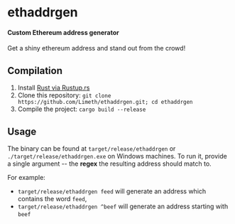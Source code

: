 # ethaddrgen
#### Custom Ethereum address generator
Get a shiny ethereum address and stand out from the crowd!

## Compilation
1. Install [Rust via Rustup.rs](http://rustup.rs/)
2. Clone this repository: `git clone https://github.com/Limeth/ethaddrgen.git; cd ethaddrgen`
3. Compile the project: `cargo build --release`

## Usage
The binary can be found at `target/release/ethaddrgen` or `./target/release/ethaddrgen.exe` on Windows machines.
To run it, provide a single argument -- the **regex** the resulting address should match to.

For example:
* `target/release/ethaddrgen feed` will generate an address which contains the word `feed`,
* `target/release/ethaddrgen ^beef` will generate an address starting with `beef`
